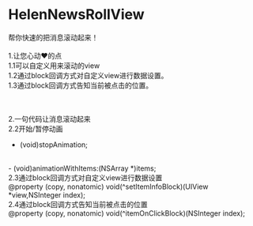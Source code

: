 # HelenNewsRollView
帮你快速的把消息滚动起来！
<br><br>
1.让您心动❤️的点
<br>
1.1可以自定义用来滚动的view
<br>
1.2通过block回调方式对自定义view进行数据设置。
<br>
1.3通过block回调方式告知当前被点击的位置。

<br><br>
2.一句代码让消息滚动起来
<br>
2.2开始/暂停动画
<br>
- (void)stopAnimation;
<br>
- (void)animationWithItems:(NSArray *)items;
<br>
2.3通过block回调方式对自定义view进行数据设置
<br>
@property (copy, nonatomic) void(^setItemInfoBlock)(UIView *view,NSInteger index);
<br>
2.4通过block回调方式告知当前被点击的位置
<br>
@property (copy, nonatomic) void(^itemOnClickBlock)(NSInteger index); 

